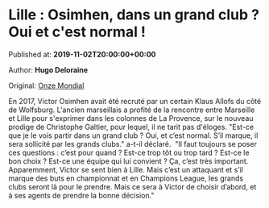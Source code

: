 
# Lille : Osimhen, dans un grand club ? Oui et c'est normal !

Published at: **2019-11-02T20:00:00+00:00**

Author: **Hugo Deloraine**

Original: [Onze Mondial](http://www.onzemondial.com/ligue-1/2019-2020/lille-osimhen-dans-un-grand-club-oui-et-c-est-normal-201467)

En 2017, Victor Osimhen avait été recruté par un certain Klaus Allofs du côté de Wolfsburg. L'ancien marseillais a profité de la rencontre entre Marseille et Lille pour s'exprimer dans les colonnes de La Provence, sur le nouveau prodige de Christophe Galtier, pour lequel, il ne tarit pas d'éloges.
"Est-ce que je le vois partir dans un grand club ? Oui, et c’est normal. S’il marque, il sera sollicité par les grands clubs." a-t-il déclaré.  "Il faut toujours se poser ces questions : c’est pour quand ? Est-ce trop tôt ou trop tard ? Est-ce le bon choix ? Est-ce une équipe qui lui convient ? Ça, c’est très important. Apparemment, Victor se sent bien à Lille. Mais c’est un attaquant et s’il marque des buts en championnat et en Champions League, les grands clubs seront là pour le prendre. Mais ce sera à Victor de choisir d’abord, et à ses agents de prendre la bonne décision."
